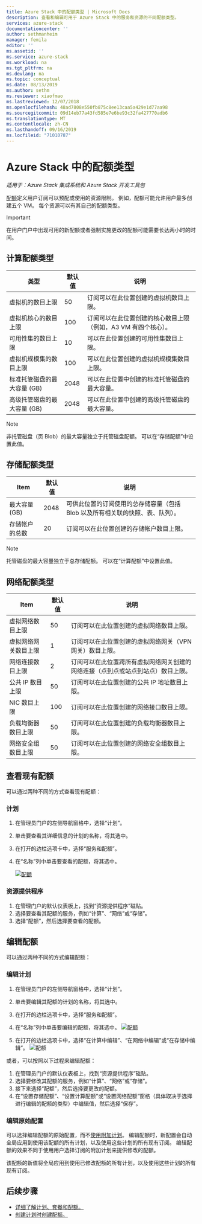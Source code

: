 ```yaml
---
title: Azure Stack 中的配额类型 | Microsoft Docs
description: 查看和编辑可用于 Azure Stack 中的服务和资源的不同配额类型。
services: azure-stack
documentationcenter: ''
author: sethmanheim
manager: femila
editor: ''
ms.assetid: ''
ms.service: azure-stack
ms.workload: na
ms.tgt_pltfrm: na
ms.devlang: na
ms.topic: conceptual
ms.date: 08/13/2019
ms.author: sethm
ms.reviewer: xiaofmao
ms.lastreviewed: 12/07/2018
ms.openlocfilehash: 48ad7808e550fb875c8ee13caa5a429e1d77aa98
ms.sourcegitcommit: 09d14eb77a43fd585e7e6be93c32fa427770adb6
ms.translationtype: MT
ms.contentlocale: zh-CN
ms.lasthandoff: 09/16/2019
ms.locfileid: "71010787"
---
```

# <a name="quota-types-in-azure-stack"></a>Azure Stack 中的配额类型

*适用于：Azure Stack 集成系统和 Azure Stack 开发工具包*

[配额](azure-stack-plan-offer-quota-overview.md#plans)定义用户订阅可以预配或使用的资源限制。 例如，配额可能允许用户最多创建五个 VM。 每个资源可以有其自己的配额类型。

> [!IMPORTANT]
> 在用户门户中出现可用的新配额或者强制实施更改的配额可能需要长达两小时的时间。

## <a name="compute-quota-types"></a>计算配额类型

| 类型 | **默认值** | **说明** |
| --- | --- | --- |
| 虚拟机的数目上限 | 50 | 订阅可以在此位置创建的虚拟机数目上限。 |
| 虚拟机核心的数目上限 | 100 | 订阅可以在此位置创建的核心数目上限（例如，A3 VM 有四个核心）。 |
| 可用性集的数目上限 | 10 | 可以在此位置创建的可用性集数目上限。 |
| 虚拟机规模集的数目上限 | 100 | 可以在此位置创建的虚拟机规模集数目上限。 |
| 标准托管磁盘的最大容量 (GB) | 2048 | 可以在此位置中创建的标准托管磁盘的最大容量。 |
| 高级托管磁盘的最大容量 (GB) | 2048 | 可以在此位置中创建的高级托管磁盘的最大容量。 |

> [!NOTE]  
> 非托管磁盘（页 Blob）的最大容量独立于托管磁盘配额。 可以在“存储配额”中设置此值。

## <a name="storage-quota-types"></a>存储配额类型

| **Item** | **默认值** | **说明** |
| --- | --- | --- |
| 最大容量 (GB) |2048 |可供此位置的订阅使用的总存储容量（包括 Blob 以及所有相关联的快照、表、队列）。 |
| 存储帐户的总数 |20 |订阅可以在此位置创建的存储帐户数目上限。 |

> [!NOTE]  
> 托管磁盘的最大容量独立于总存储配额。 可以在“计算配额”中设置此值。

## <a name="network-quota-types"></a>网络配额类型

| **Item** | **默认值** | **说明** |
| --- | --- | --- |
| 虚拟网络数目上限 |50 |订阅可以在此位置创建的虚拟网络数目上限。 |
| 虚拟网络网关数目上限 |1 |订阅可以在此位置创建的虚拟网络网关（VPN 网关）数目上限。 |
| 网络连接数目上限 |2 |订阅可以在此位置跨所有虚拟网络网关创建的网络连接（点到点或站点到站点）数目上限。 |
| 公共 IP 数目上限 |50 |订阅可以在此位置创建的公共 IP 地址数目上限。 |
| NIC 数目上限 |100 |订阅可以在此位置创建的网络接口数目上限。 |
| 负载均衡器数目上限 |50 |订阅可以在此位置创建的负载均衡器数目上限。 |
| 网络安全组数目上限 |50 |订阅可以在此位置创建的网络安全组数目上限。 |

## <a name="view-an-existing-quota"></a>查看现有配额

可以通过两种不同的方式查看现有配额：

### <a name="plans"></a>计划

1. 在管理员门户的左侧导航窗格中，选择“计划”。
2. 单击要查看其详细信息的计划的名称，将其选中。
3. 在打开的边栏选项卡中，选择“服务和配额”。
4. 在“名称”列中单击要查看的配额，将其选中。

    [![配额](media/azure-stack-quota-types/quotas1sm.png "查看配额")](media/azure-stack-quota-types/quotas1.png#lightbox)

### <a name="resource-providers"></a>资源提供程序

1. 在管理门户的默认仪表板上，找到“资源提供程序”磁贴。
2. 选择要查看其配额的服务，例如“计算”、“网络”或“存储”。
3. 选择“配额”，然后选择要查看的配额。

## <a name="edit-a-quota"></a>编辑配额

可以通过两种不同的方式编辑配额：

### <a name="edit-a-plan"></a>编辑计划

1. 在管理员门户的左侧导航窗格中，选择“计划”。
2. 单击要编辑其配额的计划的名称，将其选中。
3. 在打开的边栏选项卡中，选择“服务和配额”。
4. 在“名称”列中单击要编辑的配额，将其选中。
    [![配额](media/azure-stack-quota-types/quotas1sm.png "查看配额")](media/azure-stack-quota-types/quotas1.png#lightbox)

5. 在打开的边栏选项卡中，选择“在计算中编辑”、“在网络中编辑”或“在存储中编辑”。
    ![配额](media/azure-stack-quota-types/quotas3.png "查看配额")

或者，可以按照以下过程来编辑配额：

1. 在管理员门户的默认仪表板上，找到“资源提供程序”磁贴。
2. 选择要修改其配额的服务，例如“计算”、“网络”或“存储”。
3. 接下来选择“配额”，然后选择要更改的配额。
4. 在“设置存储配额”、“设置计算配额”或“设置网络配额”窗格（具体取决于选择进行编辑的配额的类型）中编辑值，然后选择“保存”。

### <a name="edit-original-configuration"></a>编辑原始配置
  
可以选择编辑配额的原始配置，而不[使用附加计划](create-add-on-plan.md)。 编辑配额时，新配置会自动全局应用到使用该配额的所有计划，以及使用这些计划的所有现有订阅。 编辑配额的效果不同于使用用户选择订阅的附加计划来提供修改的配额。

该配额的新值将全局应用到使用已修改配额的所有计划，以及使用这些计划的所有现有订阅。

## <a name="next-steps"></a>后续步骤

- [详细了解计划、套餐和配额。](azure-stack-plan-offer-quota-overview.md)
- [创建计划时创建配额。](azure-stack-create-plan.md)
